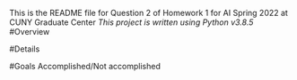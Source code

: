 This is the README file for Question 2 of Homework 1 for AI Spring 2022 at CUNY Graduate Center
*This project is written using Python v3.8.5*
#Overview

#Details

#Goals Accomplished/Not accomplished
